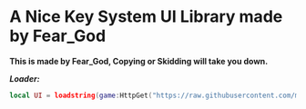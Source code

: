 # A Nice Key System UI Library made by Fear_God
**This is made by Fear_God, Copying or Skidding will take you down.**

***Loader:***
```lua
local UI = loadstring(game:HttpGet("https://raw.githubusercontent.com/memejames2/Key-System-UI-Roblox/main/UI.lua"))()
```
